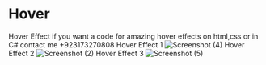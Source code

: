 # Hover
Hover Effect
if you want a code for amazing hover effects on html,css or in C# contact me +923173270808
Hover Effect 1
![Screenshot (4)](https://user-images.githubusercontent.com/129401029/228887574-1ff69468-20ce-4ead-8030-ee5982a76535.png)
Hover Effect 2
![Screenshot (2)](https://user-images.githubusercontent.com/129401029/228887646-4f78cf9d-9867-451c-a1af-f25d32973c78.png)
Hover Effect 3
![Screenshot (5)](https://user-images.githubusercontent.com/129401029/228887697-c95334d5-16cf-4bca-949d-4115b105e15e.png)
